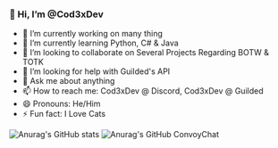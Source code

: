 ### 👋 Hi, I’m @Cod3xDev

- 🔭 I’m currently working on many thing
- 🌱 I’m currently learning Python, C# & Java
- 👯 I’m looking to collaborate on Several Projects Regarding BOTW & TOTK
- 🤔 I’m looking for help with Guilded's API
- 💬 Ask me about anything
- 📫 How to reach me: Cod3xDev @ Discord, Cod3xDev @ Guilded
- 😄 Pronouns: He/Him
- ⚡ Fun fact: I Love Cats

<!---
Cod3xDev/Cod3xDev is a ✨ special ✨ repository because its `README.md` (this file) appears on your GitHub profile.
You can click the Preview link to take a look at your changes.
--->

![Anurag's GitHub stats](https://github-readme-stats.vercel.app/api?username=Cod3xDev&show_icons=true&theme=tokyonight)
![Anurag's GitHub ConvoyChat](https://github-readme-stats.vercel.app/api/top-langs/?username=Cod3xDev&theme=tokyonight)
